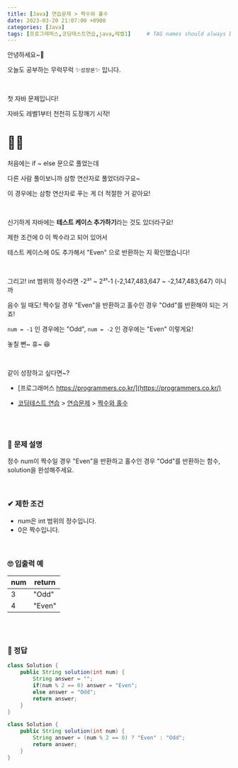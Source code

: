 ```yaml
---
title: [Java] 연습문제 > 짝수와 홀수
date: 2023-03-20 21:07:00 +0900
categories: [Java]
tags: [프로그래머스,코딩테스트연습,java,레벨1]     # TAG names should always be lowercase
---
```



안녕하세요~👋

오늘도 공부하는 무럭무럭 ✨`성장몬`✨ 입니다. 

<br>

첫 자바 문제입니다!

자바도 레벨1부터 천천히 도장깨기 시작!

<h1>🤸‍♀️</h1>

처음에는 if ~ else 문으로 풀었는데

다른 사람 풀이보니까 삼항 연산자로 풀었더라구요~

이 경우에는 삼항 연산자로 푸는 게 더 적절한 거 같아요!

<br>

신기하게 자바에는 **테스트 케이스 추가하기**라는 것도 있더라구요!

제한 조건에 0 이 짝수라고 되어 있어서

테스트 케이스에 0도 추가해서 "Even" 으로 반환하는 지 확인했습니다!

<br>

그리고! int 범위의 정수라면 -2³¹ ~ 2³¹-1 (-2,147,483,647 ~ -2,147,483,647) 이니까

음수 일 때도! 짝수일 경우 "Even"을 반환하고 홀수인 경우 "Odd"를 반환해야 되는 거죠!

`num = -1` 인 경우에는 "Odd", `num = -2` 인 경우에는 "Even" 이렇게요!

놓칠 뻔~ 휴~ 😆

<br>

같이 성장하고 싶다면~?

+ [프로그래머스 https://programmers.co.kr/](https://programmers.co.kr/)

+ [코딩테스트 연습](https://school.programmers.co.kr/learn/challenges) > [연습문제](https://school.programmers.co.kr/learn/challenges) > [짝수와 홀수](https://school.programmers.co.kr/learn/courses/30/lessons/12937)

<br>

<br>

### 📝 **문제 설명**

정수 num이 짝수일 경우 "Even"을 반환하고 홀수인 경우 "Odd"를 반환하는 함수, solution을 완성해주세요.

<br>

### ✔ **제한 조건**

- num은 int 범위의 정수입니다.
- 0은 짝수입니다.

<br>

### 🙄 **입출력 예**

| num  | return |
| ---- | ------ |
| 3    | "Odd"  |
| 4    | "Even" |

<br>

<br>

### 💖 정답

```java
class Solution {
    public String solution(int num) {
        String answer = "";
        if(num % 2 == 0) answer = "Even";
        else answer = "Odd";
        return answer;
    }
}
```

```java
class Solution {
    public String solution(int num) {
        String answer = (num % 2 == 0) ? "Even" : "Odd";
        return answer;
    }
}
```